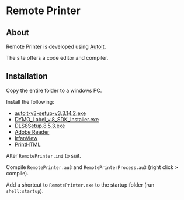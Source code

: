 # Remote Printer


## About

Remote Printer is developed using [AutoIt](https://www.autoitscript.com/).

The site offers a code editor and compiler.


## Installation

Copy the entire folder to a windows PC.

Install the following:

* [autoit-v3-setup-v3.3.14.2.exe](https://bitbucket.org/afibranding/console/downloads/autoit-v3-setup-v3.3.14.2.exe)
* [DYMO_Label_v.8_SDK_Installer.exe](https://bitbucket.org/afibranding/console/downloads/DYMO_Label_v.8_SDK_Installer.exe)
* [DLS8Setup.8.5.3.exe](https://bitbucket.org/afibranding/console/downloads/DLS8Setup.8.5.3.exe)
* [Adobe Reader](http://get.adobe.com/reader/)
* [IrfanView](http://www.irfanview.com/)
* [PrintHTML](http://http://www.printhtml.com/)

Alter `RemotePrinter.ini` to suit.

Compile `RemotePrinter.au3` and `RemotePrinterProcess.au3` (right click > compile).

Add a shortcut to `RemotePrinter.exe` to the startup folder (run `shell:startup`).
 
